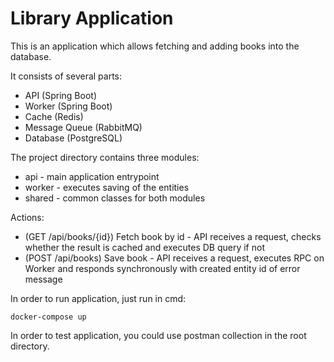 # Library Application

This is an application which allows fetching and adding books into the database.

It consists of several parts:

- API (Spring Boot)
- Worker (Spring Boot)
- Cache (Redis)
- Message Queue (RabbitMQ)
- Database (PostgreSQL)

The project directory contains three modules:

- api - main application entrypoint
- worker - executes saving of the entities
- shared - common classes for both modules

Actions:

- (GET /api/books/{id}) Fetch book by id - API receives a request, checks whether the result is cached and executes DB query if not
- (POST /api/books) Save book - API receives a request, executes RPC on Worker and responds synchronously with created entity id of error message

In order to run application, just run in cmd:

`docker-compose up`

In order to test application, you could use postman collection in the root directory.
